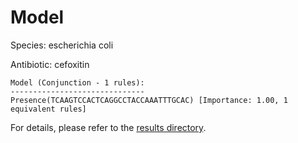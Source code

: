 
# Model

Species: escherichia coli

Antibiotic: cefoxitin

```
Model (Conjunction - 1 rules):
------------------------------
Presence(TCAAGTCCACTCAGGCCTACCAAATTTGCAC) [Importance: 1.00, 1 equivalent rules]

```

For details, please refer to the [results directory](../../../../../results/scm_b/escherichia%20coli/cefoxitin/repeat_7/).


